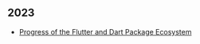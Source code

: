 ## 2023

- [Progress of the Flutter and Dart Package Ecosystem](https://medium.com/flutter/progress-of-the-flutter-package-ecosystem-17cded9a0703)

